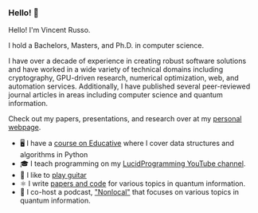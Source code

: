 ### Hello! 👋

Hello! I'm Vincent Russo.

I hold a Bachelors, Masters, and Ph.D. in computer science.

I have over a decade of experience in creating robust software solutions and
have worked in a wide variety of technical domains including cryptography,
GPU-driven research, numerical optimization, web, and automation services.
Additionally, I have published several peer-reviewed journal articles in areas
including computer science and quantum information.

Check out my papers, presentations, and research over at my [personal
webpage](http://vprusso.github.io/).

- 🖥️ I have a [course on Educative](https://www.educative.io/courses/ds-and-algorithms-in-python) where I cover data structures and algorithms in Python
- 🎓 I teach programming on my [LucidProgramming YouTube channel](https://www.youtube.com/channel/UCFxcvyt2Ucq5IL0_1Njzqlg).
- 🎸 I like to [play guitar](https://www.youtube.com/watch?v=DpjVJ76pLMY)
- ⚛️  I write [papers and code](https://vprusso.github.io/publications/) for various topics in quantum information.
- 🎤 I co-host a podcast, ["Nonlocal"](https://nonlocal.libsyn.com/) that focuses on various topics in quantum information.
